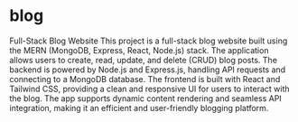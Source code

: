 # blog
Full-Stack Blog Website
This project is a full-stack blog website built using the MERN (MongoDB, Express, React, Node.js) stack. The application allows users to create, read, update, and delete (CRUD) blog posts. The backend is powered by Node.js and Express.js, handling API requests and connecting to a MongoDB database. The frontend is built with React and Tailwind CSS, providing a clean and responsive UI for users to interact with the blog. The app supports dynamic content rendering and seamless API integration, making it an efficient and user-friendly blogging platform.

